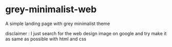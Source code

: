 # grey-minimalist-web
A simple landing page with grey minimalist theme

disclaimer : I just search for the web design image on google and try make it as same as possible with html and css 

